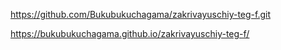 https://github.com/Bukubukuchagama/zakrivayuschiy-teg-f.git

https://bukubukuchagama.github.io/zakrivayuschiy-teg-f/
